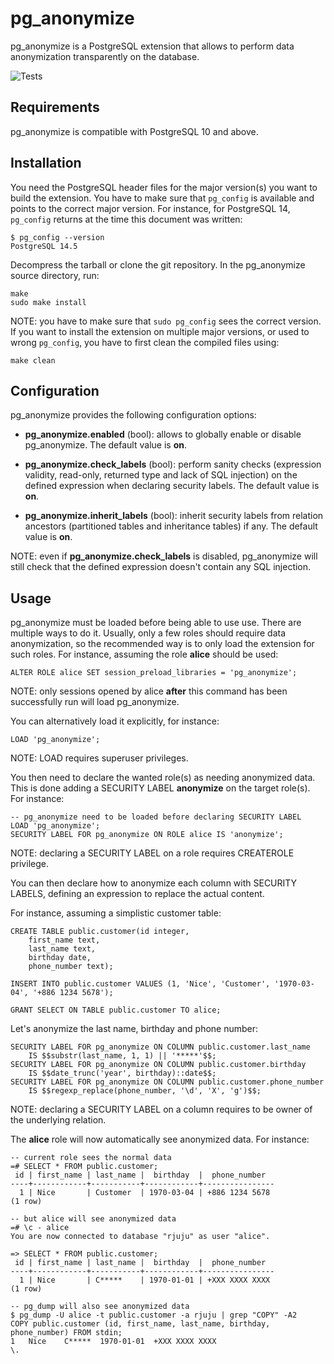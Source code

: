 pg_anonymize
============

pg_anonymize is a PostgreSQL extension that allows to perform data
anonymization transparently on the database.

![Tests](https://github.com/rjuju/pg_anonymize/actions/workflows/tests.yml/badge.svg?branch=main)

Requirements
------------

pg_anonymize is compatible with PostgreSQL 10 and above.

Installation
------------

You need the PostgreSQL header files for the major version(s) you want to build
the extension.  You have to make sure that `pg_config` is available and points
to the correct major version.  For instance, for PostgreSQL 14, `pg_config`
returns at the time this document was written:

```
$ pg_config --version
PostgreSQL 14.5
```

Decompress the tarball or clone the git repository.  In the pg_anonymize source
directory, run:

```
make
sudo make install
```

NOTE: you have to make sure that `sudo pg_config` sees the correct version.  If
you want to install the extension on multiple major versions, or used to wrong
`pg_config`, you have to first clean the compiled files using:

```
make clean
```

Configuration
-------------

pg_anonymize provides the following configuration options:

- **pg_anonymize.enabled** (bool): allows to globally enable or disable
  pg_anonymize.  The default value is **on**.

- **pg_anonymize.check_labels** (bool): perform sanity checks (expression
  validity, read-only, returned type and lack of SQL injection) on the defined
  expression when declaring security labels.  The default value is **on**.

- **pg_anonymize.inherit_labels** (bool): inherit security labels from relation
  ancestors (partitioned tables and inheritance tables) if any.  The default
  value is **on**.

NOTE: even if **pg_anonymize.check_labels** is disabled, pg_anonymize will
still check that the defined expression doesn't contain any SQL injection.

Usage
-----

pg_anonymize must be loaded before being able to use use.  There are multiple
ways to do it.  Usually, only a few roles should require data anonymization, so
the recommended way is to only load the extension for such roles.  For
instance, assuming the role **alice** should be used:

```
ALTER ROLE alice SET session_preload_libraries = 'pg_anonymize';
```

NOTE: only sessions opened by alice **after** this command has been
successfully run will load pg_anonymize.

You can alternatively load it explicitly, for instance:

```
LOAD 'pg_anonymize';
```

NOTE: LOAD requires superuser privileges.

You then need to declare the wanted role(s) as needing anonymized data.  This
is done adding a SECURITY LABEL **anonymize** on the target role(s).  For
instance:

```
-- pg_anonymize need to be loaded before declaring SECURITY LABEL
LOAD 'pg_anonymize';
SECURITY LABEL FOR pg_anonymize ON ROLE alice IS 'anonymize';
```

NOTE: declaring a SECURITY LABEL on a role requires CREATEROLE privilege.

You can then declare how to anonymize each column with SECURITY LABELS,
defining an expression to replace the actual content.

For instance, assuming a simplistic customer table:

```
CREATE TABLE public.customer(id integer,
    first_name text,
    last_name text,
    birthday date,
    phone_number text);

INSERT INTO public.customer VALUES (1, 'Nice', 'Customer', '1970-03-04', '+886 1234 5678');

GRANT SELECT ON TABLE public.customer TO alice;
```

Let's anonymize the last name, birthday and phone number:

```
SECURITY LABEL FOR pg_anonymize ON COLUMN public.customer.last_name
    IS $$substr(last_name, 1, 1) || '*****'$$;
SECURITY LABEL FOR pg_anonymize ON COLUMN public.customer.birthday
    IS $$date_trunc('year', birthday)::date$$;
SECURITY LABEL FOR pg_anonymize ON COLUMN public.customer.phone_number
    IS $$regexp_replace(phone_number, '\d', 'X', 'g')$$;
```

NOTE: declaring a SECURITY LABEL on a column requires to be owner of the
underlying relation.

The **alice** role will now automatically see anonymized data.  For instance:

```
-- current role sees the normal data
=# SELECT * FROM public.customer;
 id | first_name | last_name |  birthday  |  phone_number
----+------------+-----------+------------+----------------
  1 | Nice       | Customer  | 1970-03-04 | +886 1234 5678
(1 row)

-- but alice will see anonymized data
=# \c - alice
You are now connected to database "rjuju" as user "alice".

=> SELECT * FROM public.customer;
 id | first_name | last_name |  birthday  |  phone_number
----+------------+-----------+------------+----------------
  1 | Nice       | C*****    | 1970-01-01 | +XXX XXXX XXXX
(1 row)

-- pg_dump will also see anonymized data
$ pg_dump -U alice -t public.customer -a rjuju | grep "COPY" -A2
COPY public.customer (id, first_name, last_name, birthday, phone_number) FROM stdin;
1	Nice	C*****	1970-01-01	+XXX XXXX XXXX
\.
```
